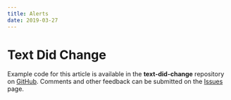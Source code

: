 ```yaml
---
title: Alerts
date: 2019-03-27
---
```


# Text Did Change

Example code for this article is available in the **text-did-change** repository on [GitHub](https://github.com/wigging/swift-macos). Comments and other feedback can be submitted on the [Issues](https://github.com/wigging/swift-macos/issues) page.
